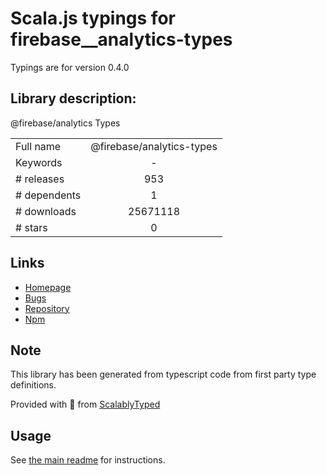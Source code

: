 
# Scala.js typings for firebase__analytics-types

Typings are for version 0.4.0

## Library description:
@firebase/analytics Types

|                    |                 |
| ------------------ | :-------------: |
| Full name          | @firebase/analytics-types |
| Keywords           | - |
| # releases         | 953 |
| # dependents       | 1 |
| # downloads        | 25671118 |
| # stars            | 0 |

## Links
- [Homepage](https://github.com/firebase/firebase-js-sdk#readme)
- [Bugs](https://github.com/firebase/firebase-js-sdk/issues)
- [Repository](https://github.com/firebase/firebase-js-sdk)
- [Npm](https://www.npmjs.com/package/%40firebase%2Fanalytics-types)
    


## Note
This library has been generated from typescript code from first party type definitions.

Provided with :purple_heart: from [ScalablyTyped](https://github.com/oyvindberg/ScalablyTyped)

## Usage
See [the main readme](../../readme.md) for instructions.


